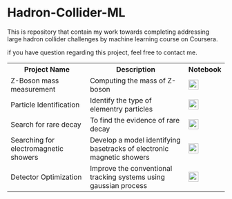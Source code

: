 # Hadron-Collider-ML

This is repository that contain my work towards completing addressing large hadron collider challenges by machine learning course on Coursera.

if you have question regarding this project, feel free to contact me.


<table class="tg">
  <tr>
    <th class="tg-yw4l"><b>Project Name</b></th>
    <th class="tg-yw4l"><b>Description</b></th>
    <th class="tg-yw4l"><b>Notebook</b></th>
  </tr>
  <tr>
    <td class="tg-yw4l">Z-Boson mass measurement</td>
    <td class="tg-yw4l">Computing the mass of Z-boson</td>
    <td class="tg-yw4l"><a href="https://colab.research.google.com/github/MohamedElashri/Hadron-Collider-ML/blob/master/Z_Boson_mass_measurement.ipynb">
    <img src="https://colab.research.google.com/assets/colab-badge.svg" height = '23px' >
    </a></td>
  </tr>
  <tr>
    <td class="tg-yw4l">Particle Identification</td>
    <td class="tg-yw4l">Identify the type of elementry particles</td>
    <td class="tg-yw4l"><a href="https://colab.research.google.com/github/MohamedElashri/Hadron-Collider-ML/blob/master/Particle_identification.ipynb">
    <img src="https://colab.research.google.com/assets/colab-badge.svg" height = '23px' >
    </a></td>
  </tr>
  <tr>
    <td class="tg-yw4l">Search for rare decay</td>
    <td class="tg-yw4l">To find the evidence of rare decay</td>
    <td class="tg-yw4l"><a href="https://colab.research.google.com/github/MohamedElashri/Hadron-Collider-ML/blob/master/Search_for_rare_decay.ipynb">
    <img src="https://colab.research.google.com/assets/colab-badge.svg" height = '23px' >
    </a></td>
  </tr>
  <tr>
    <td class="tg-yw4l">Searching for electromagnetic showers</td>
    <td class="tg-yw4l">Develop a model identifying basetracks of electronic magnetic showers</td>
    <td class="tg-yw4l"><a href="https://colab.research.google.com/github/MohamedElashri/Hadron-Collider-ML/blob/master/Searching_for_electromagnetic_showers.ipynb">
    <img src="https://colab.research.google.com/assets/colab-badge.svg" height = '23px' >
    </a></td>
  </tr>
  <tr>
    <td class="tg-yw4l">Detector Optimization</td>
    <td class="tg-yw4l">Improve the conventional tracking systems using gaussian process</td>
    <td class="tg-yw4l"><a href="https://colab.research.google.com/github/MohamedElashri/Hadron-Collider-ML/blob/master/Detector_Optimization.ipynb">
    <img src="https://colab.research.google.com/assets/colab-badge.svg" height = '23px' >
    </a></td>
  </tr>
</table>


